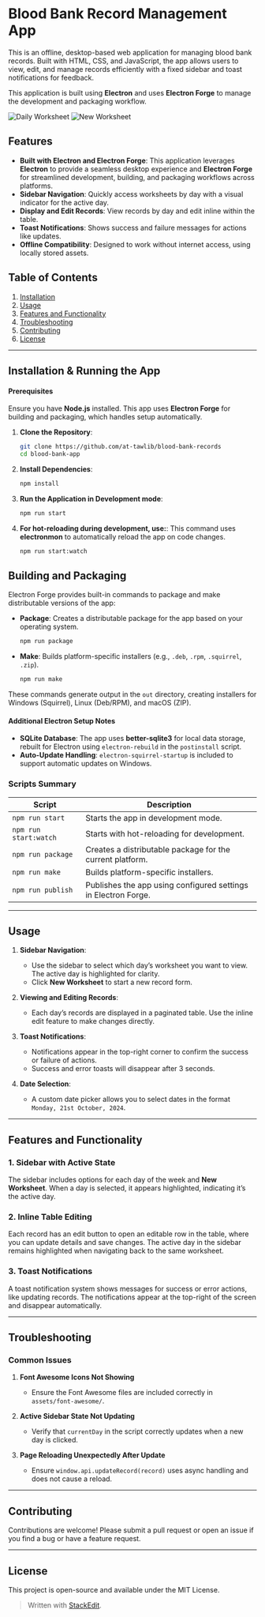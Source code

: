 # Blood Bank Record Management App

This is an offline, desktop-based web application for managing blood bank records. Built with HTML, CSS, and JavaScript, the app allows users to view, edit, and manage records efficiently with a fixed sidebar and toast notifications for feedback.

This application is built using **Electron** and uses **Electron Forge** to manage the development and packaging workflow.

![Daily Worksheet](src/assets/screenshots/daily-worksheet.png)
![New Worksheet](src/assets/screenshots/new-worksheet.png)

## Features
- **Built with Electron and Electron Forge**: This application leverages **Electron** to provide a seamless desktop experience and **Electron Forge** for streamlined development, building, and packaging workflows across platforms.
-   **Sidebar Navigation**: Quickly access worksheets by day with a visual indicator for the active day.
-   **Display and Edit Records**: View records by day and edit inline within the table.
-   **Toast Notifications**: Shows success and failure messages for actions like updates.
-   **Offline Compatibility**: Designed to work without internet access, using locally stored assets.

## Table of Contents

1.  [Installation](#installation)
2.  [Usage](#usage)
3.  [Features and Functionality](#features-and-functionality)
5.  [Troubleshooting](#troubleshooting)
6.  [Contributing](#contributing)
7.  [License](#license)

----------

## Installation & Running the App
#### Prerequisites

Ensure you have **Node.js** installed. This app uses **Electron Forge** for building and packaging, which handles setup automatically.

1.  **Clone the Repository**:
	```bash
	git clone https://github.com/at-tawlib/blood-bank-records
	cd blood-bank-app
	```
2.  **Install Dependencies**:
	```bash
	npm install
	```
3.  **Run the Application in Development mode**:   
	```bash
	npm run start
	```
4. **For hot-reloading during development, use:**:
	This command uses **electronmon** to automatically reload the app on code changes.
	```bash
	npm run start:watch
	```
	
## Building and Packaging

Electron Forge provides built-in commands to package and make distributable versions of the app:
    
-   **Package**: Creates a distributable package for the app based on your operating system.

	```bash
	npm run package
	```
	
- **Make**: Builds platform-specific installers (e.g., `.deb`, `.rpm`, `.squirrel`, `.zip`).
     ```bash
	npm run make
	```
These commands generate output in the `out` directory, creating installers for Windows (Squirrel), Linux (Deb/RPM), and macOS (ZIP).
	
#### Additional Electron Setup Notes

-   **SQLite Database**: The app uses **better-sqlite3** for local data storage, rebuilt for Electron using `electron-rebuild` in the `postinstall` script.
-   **Auto-Update Handling**: `electron-squirrel-startup` is included to support automatic updates on Windows.
### Scripts Summary

| Script | Description |
|--|--|
| `npm run start` | Starts the app in development mode. |
| `npm run start:watch` | Starts with hot-reloading for development. |
| `npm run package` | Creates a distributable package for the current platform. |
| `npm run make` | Builds platform-specific installers. |
| `npm run publish` | Publishes the app using configured settings in Electron Forge.  |

----------

## Usage

1.  **Sidebar Navigation**:
    
    -   Use the sidebar to select which day’s worksheet you want to view. The active day is highlighted for clarity.
    -   Click **New Worksheet** to start a new record form.
2.  **Viewing and Editing Records**:
    
    -   Each day’s records are displayed in a paginated table. Use the inline edit feature to make changes directly.
3.  **Toast Notifications**:
    -   Notifications appear in the top-right corner to confirm the success or failure of actions.
    -   Success and error toasts will disappear after 3 seconds.
4.  **Date Selection**:
    -   A custom date picker allows you to select dates in the format `Monday, 21st October, 2024`.

----------

## Features and Functionality

### 1. Sidebar with Active State

The sidebar includes options for each day of the week and **New Worksheet**. When a day is selected, it appears highlighted, indicating it’s the active day.

### 2. Inline Table Editing

Each record has an edit button to open an editable row in the table, where you can update details and save changes. The active day in the sidebar remains highlighted when navigating back to the same worksheet.

### 3. Toast Notifications

A toast notification system shows messages for success or error actions, like updating records. The notifications appear at the top-right of the screen and disappear automatically.

----------

## Troubleshooting

### Common Issues

1.  **Font Awesome Icons Not Showing**
    
    -   Ensure the Font Awesome files are included correctly in `assets/font-awesome/`.
2.  **Active Sidebar State Not Updating**
    
    -   Verify that `currentDay` in the script correctly updates when a new day is clicked.
4.  **Page Reloading Unexpectedly After Update**
    
    -   Ensure `window.api.updateRecord(record)` uses async handling and does not cause a reload.

----------

## Contributing

Contributions are welcome! Please submit a pull request or open an issue if you find a bug or have a feature request.

----------

## License

This project is open-source and available under the MIT License.


> Written with [StackEdit](https://stackedit.io/).
